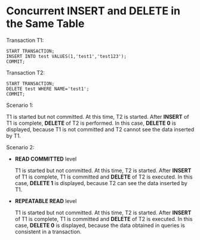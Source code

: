# Concurrent INSERT and DELETE in the Same Table<a name="EN-US_TOPIC_0242370303"></a>

Transaction T1:

```
START TRANSACTION;
INSERT INTO test VALUES(1,'test1','test123');
COMMIT;
```

Transaction T2:

```
START TRANSACTION;
DELETE test WHERE NAME='test1';
COMMIT;
```

Scenario 1: 

T1 is started but not committed. At this time, T2 is started. After  **INSERT**  of T1 is complete,  **DELETE**  of T2 is performed. In this case,  **DELETE 0**  is displayed, because T1 is not committed and T2 cannot see the data inserted by T1.

Scenario 2: 

-   **READ COMMITTED**  level

    T1 is started but not committed. At this time, T2 is started. After  **INSERT**  of T1 is complete, T1 is committed and  **DELETE**  of T2 is executed. In this case,  **DELETE 1**  is displayed, because T2 can see the data inserted by T1.

-   **REPEATABLE READ**  level

    T1 is started but not committed. At this time, T2 is started. After  **INSERT**  of T1 is complete, T1 is committed and  **DELETE**  of T2 is executed. In this case,  **DELETE 0**  is displayed, because the data obtained in queries is consistent in a transaction.


